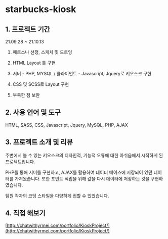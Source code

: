 # starbucks-kiosk
## 1. 프로젝트 기간

21.09.28 ~ 21.10.13

1) 페르소나 선정, 스케치 및 드로잉

2) HTML Layout 틀 구현

3) 서버 - PHP, MYSQL / 클라이언트 - Javascript, Jquery로 키오스크 구현

4) CSS 및 SCSS로 Layout 구현

5) 부족한 점 보완

## 2. 사용 언어 및 도구

HTML, SASS, CSS, Javascript, Jquery, MySQL, PHP, AJAX

## 3. 프로젝트 소개 및 리뷰

주변에서 볼 수 있는 키오스크의 디자인적, 기능적 오류에 대한 아쉬움에서 시작하게 된 프로젝트입니다.

PHP를 통해 서버를 구현하고, AJAX를 활용하여 데이터 베이스에 저장되어 있던 데이터를 가져왔습니다. 또한 포인트 적립을 위해 값을 다시 데이터에 저장하는 것을 구현하였습니다.

팀원 각자의 코딩 스타일을 다양하게 접할 수 있었습니다.

## 4. 직접 해보기

[http://chatwithyrmei.com/portfolio/KioskProject/](http://chatwithyrmei.com/portfolio/KioskProject/)